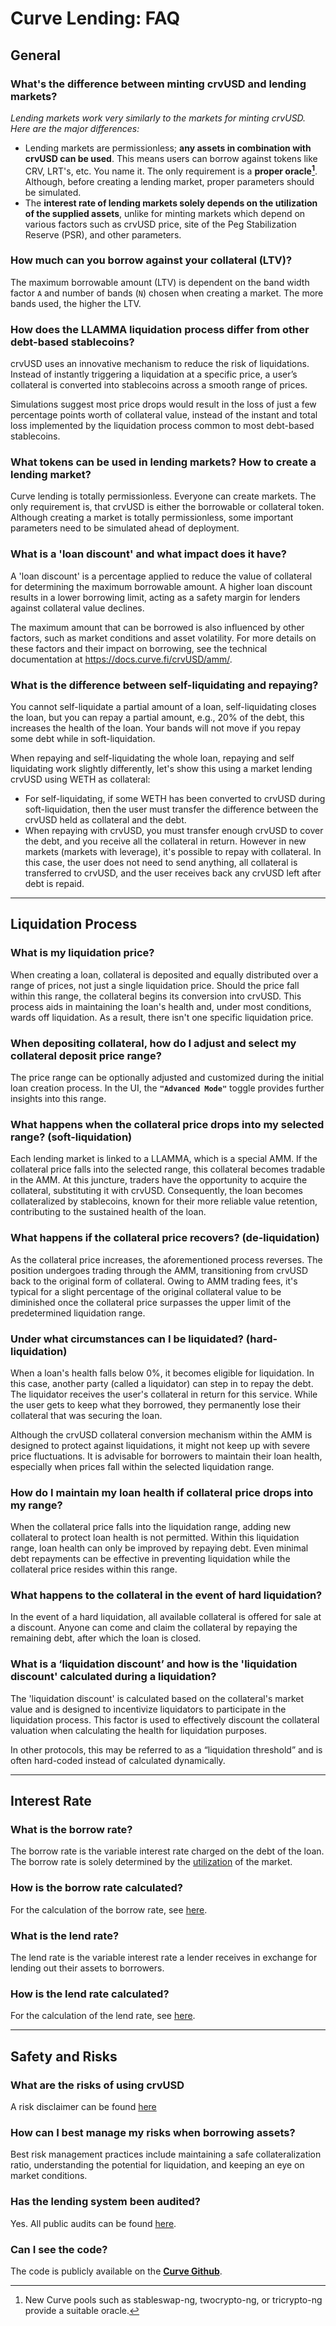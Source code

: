 <h1>Curve Lending: FAQ</h1>


## **General**

### What's the difference between minting crvUSD and lending markets?

*Lending markets work very similarly to the markets for minting crvUSD. Here are the major differences:*

- Lending markets are permissionless; **any assets in combination with crvUSD can be used**. This means users can borrow against tokens like CRV, LRT's, etc. You name it. The only requirement is a **proper oracle[^1]**. Although, before creating a lending market, proper parameters should be simulated.
- The **interest rate of lending markets solely depends on the utilization of the supplied assets**, unlike for minting markets which depend on various factors such as crvUSD price, site of the Peg Stabilization Reserve (PSR), and other parameters.

[^1]: New Curve pools such as stableswap-ng, twocrypto-ng, or tricrypto-ng provide a suitable oracle.


### How much can you borrow against your collateral (LTV)?

The maximum borrowable amount (LTV) is dependent on the band width factor `A` and number of bands (`N`) chosen when creating a market. The more bands used, the higher the LTV.


### How does the LLAMMA liquidation process differ from other debt-based stablecoins?

crvUSD uses an innovative mechanism to reduce the risk of liquidations. Instead of instantly triggering a liquidation at a specific price, a user’s collateral is converted into stablecoins across a smooth range of prices.

Simulations suggest most price drops would result in the loss of just a few percentage points worth of collateral value, instead of the instant and total loss implemented by the liquidation process common to most debt-based stablecoins.


### What tokens can be used in lending markets? How to create a lending market?

Curve lending is totally permissionless. Everyone can create markets. The only requirement is, that crvUSD is either the borrowable or collateral token.
Although creating a market is totally permissionless, some important parameters need to be simulated ahead of deployment.


### What is a 'loan discount' and what impact does it have?

A 'loan discount' is a percentage applied to reduce the value of collateral for determining the maximum borrowable amount. A higher loan discount results in a lower borrowing limit, acting as a safety margin for lenders against collateral value declines. 

The maximum amount that can be borrowed is also influenced by other factors, such as market conditions and asset volatility. For more details on these factors and their impact on borrowing, see the technical documentation at https://docs.curve.fi/crvUSD/amm/.


### What is the difference between self-liquidating and repaying?

You cannot self-liquidate a partial amount of a loan, self-liquidating closes the loan, but you can repay a partial amount, e.g., 20% of the debt, this increases the health of the loan.  Your bands will not move if you repay some debt while in soft-liquidation.

When repaying and self-liquidating the whole loan, repaying and self liquidating work slightly differently, let's show this using a market lending crvUSD using WETH as collateral:

- For self-liquidating, if some WETH has been converted to crvUSD during soft-liquidation, then the user must transfer the difference between the crvUSD held as collateral and the debt.
- When repaying with crvUSD, you must transfer enough crvUSD to cover the debt, and you receive all the collateral in return.  However in new markets (markets with leverage), it's possible to repay with collateral.  In this case, the user does not need to send anything, all collateral is transferred to crvUSD, and the user receives back any crvUSD left after debt is repaid.

---


## **Liquidation Process**


### What is my liquidation price?

When creating a loan, collateral is deposited and equally distributed over a range of prices, not just a single liquidation price. Should the price fall within this range, the collateral begins its conversion into crvUSD. This process aids in maintaining the loan's health and, under most conditions, wards off liquidation. As a result, there isn't one specific liquidation price.


### When depositing collateral, how do I adjust and select my collateral deposit price range?

The price range can be optionally adjusted and customized during the initial loan creation process. In the UI, the **`"Advanced Mode"`** toggle provides further insights into this range. 


### What happens when the collateral price drops into my selected range? (soft-liquidation)

Each lending market is linked to a LLAMMA, which is a special AMM. If the collateral price falls into the selected range, this collateral becomes tradable in the AMM. At this juncture, traders have the opportunity to acquire the collateral, substituting it with crvUSD. Consequently, the loan becomes collateralized by stablecoins, known for their more reliable value retention, contributing to the sustained health of the loan.


### What happens if the collateral price recovers? (de-liquidation)

As the collateral price increases, the aforementioned process reverses. The position undergoes trading through the AMM, transitioning from crvUSD back to the original form of collateral. Owing to AMM trading fees, it's typical for a slight percentage of the original collateral value to be diminished once the collateral price surpasses the upper limit of the predetermined liquidation range.


### Under what circumstances can I be liquidated? (hard-liquidation)

When a loan's health falls below 0%, it becomes eligible for liquidation. In this case, another party (called a liquidator) can step in to repay the debt. The liquidator receives the user's collateral in return for this service. While the user gets to keep what they borrowed, they permanently lose their collateral that was securing the loan.

Although the crvUSD collateral conversion mechanism within the AMM is designed to protect against liquidations, it might not keep up with severe price fluctuations. It is advisable for borrowers to maintain their loan health, especially when prices fall within the selected liquidation range.


### How do I maintain my loan health if collateral price drops into my range?

When the collateral price falls into the liquidation range, adding new collateral to protect loan health is not permitted. Within this liquidation range, loan health can only be improved by repaying debt. Even minimal debt repayments can be effective in preventing liquidation while the collateral price resides within this range.


### What happens to the collateral in the event of hard liquidation?

In the event of a hard liquidation, all available collateral is offered for sale at a discount.  Anyone can come and claim the collateral by repaying the remaining debt, after which the loan is closed.


### What is a ‘liquidation discount’ and how is the 'liquidation discount' calculated during a liquidation?

The 'liquidation discount' is calculated based on the collateral's market value and is designed to incentivize liquidators to participate in the liquidation process. This factor is used to effectively discount the collateral valuation when calculating the health for liquidation purposes.

In other protocols, this may be referred to as a “liquidation threshold” and is often hard-coded instead of calculated dynamically.


---


## **Interest Rate**

### What is the borrow rate?

The borrow rate is the variable interest rate charged on the debt of the loan. The borrow rate is solely determined by the [utilization](./overview.md#utilization-lend-apy-and-borrow-apy) of the market.


### How is the borrow rate calculated?

For the calculation of the borrow rate, see [here](./overview.md#borrow-rate).


### What is the lend rate?

The lend rate is the variable interest rate a lender receives in exchange for lending out their assets to borrowers.


### How is the lend rate calculated?

For the calculation of the lend rate, see [here](./overview.md#lend-rate).


---


## **Safety and Risks**


### What are the risks of using crvUSD

A risk disclaimer can be found [here](../risks-security/risks/crvusd.md)


### How can I best manage my risks when borrowing assets?

Best risk management practices include maintaining a safe collateralization ratio, understanding the potential for liquidation, and keeping an eye on market conditions.


### Has the lending system been audited?

Yes. All public audits can be found [here](https://docs.curve.fi/references/audits/).


### Can I see the code?

The code is publicly available on the [**Curve Github**](https://github.com/curvefi/curve-stablecoin).
